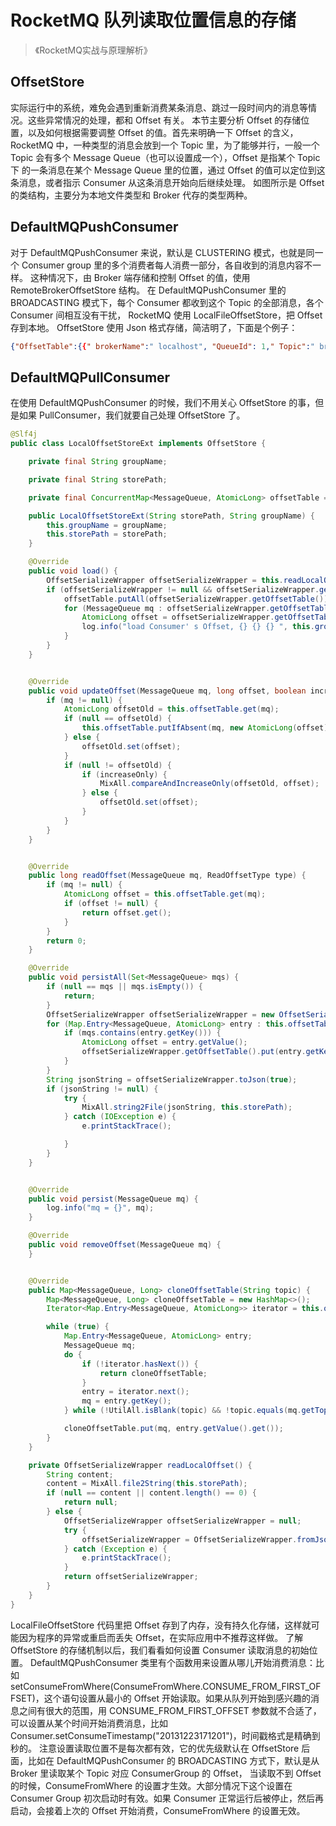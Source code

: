 # RocketMQ 队列读取位置信息的存储

> 《RocketMQ实战与原理解析》

## OffsetStore
实际运行中的系统，难免会遇到重新消费某条消息、跳过一段时间内的消息等情况。这些异常情况的处理，都和 Offset 有关。
本节主要分析 Offset 的存储位置，以及如何根据需要调整 Offset 的值。首先来明确一下 Offset 的含义，RocketMQ 中，一种类型的消息会放到一个 Topic 里，为了能够并行，一般一个 Topic 会有多个 Message Queue（也可以设置成一个），Offset 是指某个 Topic 下 的一条消息在某个 Message Queue 里的位置，通过 Offset 的值可以定位到这条消息，或者指示 Consumer 从这条消息开始向后继续处理。
如图所示是 Offset 的类结构，主要分为本地文件类型和 Broker 代存的类型两种。
## DefaultMQPushConsumer
对于 DefaultMQPushConsumer 来说，默认是 CLUSTERING 模式，也就是同一个 Consumer group 里的多个消费者每人消费一部分，各自收到的消息内容不一样。
这种情况下，由 Broker 端存储和控制 Offset 的值，使用 RemoteBrokerOffsetStore 结构。
在 DefaultMQPushConsumer 里的 BROADCASTING 模式下，每个 Consumer 都收到这个 Topic 的全部消息，各个 Consumer 间相互没有干扰，
RocketMQ 使用 LocalFileOffsetStore，把 Offset 存到本地。 OffsetStore 使用 Json 格式存储，简洁明了，下面是个例子：
```json
{"OffsetTable":{{" brokerName":" localhost", "QueueId": 1," Topic":" broker1" }: 1,{ "brokerName":" localhost", "QueueId": 2," Topic":" broker1" }:2, { "brokerName":" localhost", "QueueId": 0, "Topic":" broker1" }:3 } }
```
## DefaultMQPullConsumer
在使用 DefaultMQPushConsumer 的时候，我们不用关心 OffsetStore 的事，但是如果 PullConsumer，我们就要自己处理 OffsetStore 了。
```java
@Slf4j
public class LocalOffsetStoreExt implements OffsetStore {

    private final String groupName;

    private final String storePath;

    private final ConcurrentMap<MessageQueue, AtomicLong> offsetTable = new ConcurrentHashMap<>();

    public LocalOffsetStoreExt(String storePath, String groupName) {
        this.groupName = groupName;
        this.storePath = storePath;
    }

    @Override
    public void load() {
        OffsetSerializeWrapper offsetSerializeWrapper = this.readLocalOffset();
        if (offsetSerializeWrapper != null && offsetSerializeWrapper.getOffsetTable() != null) {
            offsetTable.putAll(offsetSerializeWrapper.getOffsetTable());
            for (MessageQueue mq : offsetSerializeWrapper.getOffsetTable().keySet()) {
                AtomicLong offset = offsetSerializeWrapper.getOffsetTable().get(mq);
                log.info("load Consumer' s Offset, {} {} {} ", this.groupName, mq, offset.get());
            }
        }
    }


    @Override
    public void updateOffset(MessageQueue mq, long offset, boolean increaseOnly) {
        if (mq != null) {
            AtomicLong offsetOld = this.offsetTable.get(mq);
            if (null == offsetOld) {
                this.offsetTable.putIfAbsent(mq, new AtomicLong(offset));
            } else {
                offsetOld.set(offset);
            }
            if (null != offsetOld) {
                if (increaseOnly) {
                    MixAll.compareAndIncreaseOnly(offsetOld, offset);
                } else {
                    offsetOld.set(offset);
                }
            }
        }
    }


    @Override
    public long readOffset(MessageQueue mq, ReadOffsetType type) {
        if (mq != null) {
            AtomicLong offset = this.offsetTable.get(mq);
            if (offset != null) {
                return offset.get();
            }
        }
        return 0;
    }

    @Override
    public void persistAll(Set<MessageQueue> mqs) {
        if (null == mqs || mqs.isEmpty()) {
            return;
        }
        OffsetSerializeWrapper offsetSerializeWrapper = new OffsetSerializeWrapper();
        for (Map.Entry<MessageQueue, AtomicLong> entry : this.offsetTable.entrySet()) {
            if (mqs.contains(entry.getKey())) {
                AtomicLong offset = entry.getValue();
                offsetSerializeWrapper.getOffsetTable().put(entry.getKey(), offset);
            }
        }
        String jsonString = offsetSerializeWrapper.toJson(true);
        if (jsonString != null) {
            try {
                MixAll.string2File(jsonString, this.storePath);
            } catch (IOException e) {
                e.printStackTrace();

            }
        }
    }


    @Override
    public void persist(MessageQueue mq) {
        log.info("mq = {}", mq);
    }

    @Override
    public void removeOffset(MessageQueue mq) {
    }


    @Override
    public Map<MessageQueue, Long> cloneOffsetTable(String topic) {
        Map<MessageQueue, Long> cloneOffsetTable = new HashMap<>();
        Iterator<Map.Entry<MessageQueue, AtomicLong>> iterator = this.offsetTable.entrySet().iterator();

        while (true) {
            Map.Entry<MessageQueue, AtomicLong> entry;
            MessageQueue mq;
            do {
                if (!iterator.hasNext()) {
                    return cloneOffsetTable;
                }
                entry = iterator.next();
                mq = entry.getKey();
            } while (!UtilAll.isBlank(topic) && !topic.equals(mq.getTopic()));

            cloneOffsetTable.put(mq, entry.getValue().get());
        }
    }

    private OffsetSerializeWrapper readLocalOffset() {
        String content;
        content = MixAll.file2String(this.storePath);
        if (null == content || content.length() == 0) {
            return null;
        } else {
            OffsetSerializeWrapper offsetSerializeWrapper = null;
            try {
                offsetSerializeWrapper = OffsetSerializeWrapper.fromJson(content, OffsetSerializeWrapper.class);
            } catch (Exception e) {
                e.printStackTrace();
            }
            return offsetSerializeWrapper;
        }
    }
}
```
LocalFileOffsetStore 代码里把 Offset 存到了内存，没有持久化存储，这样就可能因为程序的异常或重启而丢失 Offset，在实际应用中不推荐这样做。
了解 OffsetStore 的存储机制以后，我们看看如何设置 Consumer 读取消息的初始位置。
DefaultMQPushConsumer 类里有个函数用来设置从哪儿开始消费消息：比如setConsumeFromWhere(ConsumeFromWhere.CONSUME_FROM_FIRST_OFFSET)，这个语句设置从最小的 Offset 开始读取。如果从队列开始到感兴趣的消息之间有很大的范围，用 CONSUME_FROM_FIRST_OFFSET 参数就不合适了，可以设置从某个时间开始消费消息，比如 Consumer.setConsumeTimestamp("20131223171201")，时间戳格式是精确到秒的。
注意设置读取位置不是每次都有效，它的优先级默认在 OffsetStore 后面，比如在 DefaultMQPushConsumer 的 BROADCASTING 方式下，默认是从 Broker 里读取某个 Topic 对应 ConsumerGroup 的 Offset， 当读取不到 Offset 的时候，ConsumeFromWhere 的设置才生效。大部分情况下这个设置在 Consumer Group 初次启动时有效。如果 Consumer 正常运行后被停止，然后再启动，会接着上次的 Offset 开始消费，ConsumeFromWhere 的设置无效。
